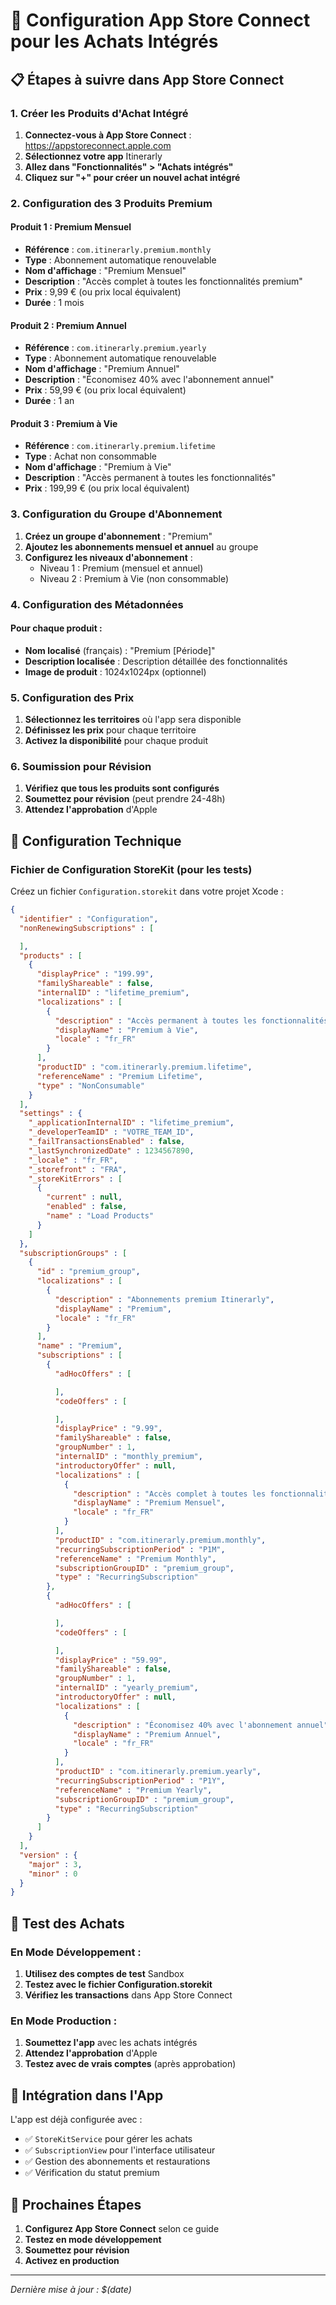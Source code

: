 # 🛒 Configuration App Store Connect pour les Achats Intégrés

## 📋 Étapes à suivre dans App Store Connect

### **1. Créer les Produits d'Achat Intégré**

1. **Connectez-vous à App Store Connect** : https://appstoreconnect.apple.com
2. **Sélectionnez votre app** Itinerarly
3. **Allez dans "Fonctionnalités" > "Achats intégrés"**
4. **Cliquez sur "+" pour créer un nouvel achat intégré**

### **2. Configuration des 3 Produits Premium**

#### **Produit 1 : Premium Mensuel**
- **Référence** : `com.itinerarly.premium.monthly`
- **Type** : Abonnement automatique renouvelable
- **Nom d'affichage** : "Premium Mensuel"
- **Description** : "Accès complet à toutes les fonctionnalités premium"
- **Prix** : 9,99 € (ou prix local équivalent)
- **Durée** : 1 mois

#### **Produit 2 : Premium Annuel**
- **Référence** : `com.itinerarly.premium.yearly`
- **Type** : Abonnement automatique renouvelable
- **Nom d'affichage** : "Premium Annuel"
- **Description** : "Économisez 40% avec l'abonnement annuel"
- **Prix** : 59,99 € (ou prix local équivalent)
- **Durée** : 1 an

#### **Produit 3 : Premium à Vie**
- **Référence** : `com.itinerarly.premium.lifetime`
- **Type** : Achat non consommable
- **Nom d'affichage** : "Premium à Vie"
- **Description** : "Accès permanent à toutes les fonctionnalités"
- **Prix** : 199,99 € (ou prix local équivalent)

### **3. Configuration du Groupe d'Abonnement**

1. **Créez un groupe d'abonnement** : "Premium"
2. **Ajoutez les abonnements mensuel et annuel** au groupe
3. **Configurez les niveaux d'abonnement** :
   - Niveau 1 : Premium (mensuel et annuel)
   - Niveau 2 : Premium à Vie (non consommable)

### **4. Configuration des Métadonnées**

#### **Pour chaque produit :**
- **Nom localisé** (français) : "Premium [Période]"
- **Description localisée** : Description détaillée des fonctionnalités
- **Image de produit** : 1024x1024px (optionnel)

### **5. Configuration des Prix**

1. **Sélectionnez les territoires** où l'app sera disponible
2. **Définissez les prix** pour chaque territoire
3. **Activez la disponibilité** pour chaque produit

### **6. Soumission pour Révision**

1. **Vérifiez que tous les produits sont configurés**
2. **Soumettez pour révision** (peut prendre 24-48h)
3. **Attendez l'approbation** d'Apple

## 🔧 Configuration Technique

### **Fichier de Configuration StoreKit (pour les tests)**

Créez un fichier `Configuration.storekit` dans votre projet Xcode :

```json
{
  "identifier" : "Configuration",
  "nonRenewingSubscriptions" : [

  ],
  "products" : [
    {
      "displayPrice" : "199.99",
      "familyShareable" : false,
      "internalID" : "lifetime_premium",
      "localizations" : [
        {
          "description" : "Accès permanent à toutes les fonctionnalités premium",
          "displayName" : "Premium à Vie",
          "locale" : "fr_FR"
        }
      ],
      "productID" : "com.itinerarly.premium.lifetime",
      "referenceName" : "Premium Lifetime",
      "type" : "NonConsumable"
    }
  ],
  "settings" : {
    "_applicationInternalID" : "lifetime_premium",
    "_developerTeamID" : "VOTRE_TEAM_ID",
    "_failTransactionsEnabled" : false,
    "_lastSynchronizedDate" : 1234567890,
    "_locale" : "fr_FR",
    "_storefront" : "FRA",
    "_storeKitErrors" : [
      {
        "current" : null,
        "enabled" : false,
        "name" : "Load Products"
      }
    ]
  },
  "subscriptionGroups" : [
    {
      "id" : "premium_group",
      "localizations" : [
        {
          "description" : "Abonnements premium Itinerarly",
          "displayName" : "Premium",
          "locale" : "fr_FR"
        }
      ],
      "name" : "Premium",
      "subscriptions" : [
        {
          "adHocOffers" : [

          ],
          "codeOffers" : [

          ],
          "displayPrice" : "9.99",
          "familyShareable" : false,
          "groupNumber" : 1,
          "internalID" : "monthly_premium",
          "introductoryOffer" : null,
          "localizations" : [
            {
              "description" : "Accès complet à toutes les fonctionnalités premium",
              "displayName" : "Premium Mensuel",
              "locale" : "fr_FR"
            }
          ],
          "productID" : "com.itinerarly.premium.monthly",
          "recurringSubscriptionPeriod" : "P1M",
          "referenceName" : "Premium Monthly",
          "subscriptionGroupID" : "premium_group",
          "type" : "RecurringSubscription"
        },
        {
          "adHocOffers" : [

          ],
          "codeOffers" : [

          ],
          "displayPrice" : "59.99",
          "familyShareable" : false,
          "groupNumber" : 1,
          "internalID" : "yearly_premium",
          "introductoryOffer" : null,
          "localizations" : [
            {
              "description" : "Économisez 40% avec l'abonnement annuel",
              "displayName" : "Premium Annuel",
              "locale" : "fr_FR"
            }
          ],
          "productID" : "com.itinerarly.premium.yearly",
          "recurringSubscriptionPeriod" : "P1Y",
          "referenceName" : "Premium Yearly",
          "subscriptionGroupID" : "premium_group",
          "type" : "RecurringSubscription"
        }
      ]
    }
  ],
  "version" : {
    "major" : 3,
    "minor" : 0
  }
}
```

## 🧪 Test des Achats

### **En Mode Développement :**
1. **Utilisez des comptes de test** Sandbox
2. **Testez avec le fichier Configuration.storekit**
3. **Vérifiez les transactions** dans App Store Connect

### **En Mode Production :**
1. **Soumettez l'app** avec les achats intégrés
2. **Attendez l'approbation** d'Apple
3. **Testez avec de vrais comptes** (après approbation)

## 📱 Intégration dans l'App

L'app est déjà configurée avec :
- ✅ `StoreKitService` pour gérer les achats
- ✅ `SubscriptionView` pour l'interface utilisateur
- ✅ Gestion des abonnements et restaurations
- ✅ Vérification du statut premium

## 🎯 Prochaines Étapes

1. **Configurez App Store Connect** selon ce guide
2. **Testez en mode développement**
3. **Soumettez pour révision**
4. **Activez en production**

---
*Dernière mise à jour : $(date)*
